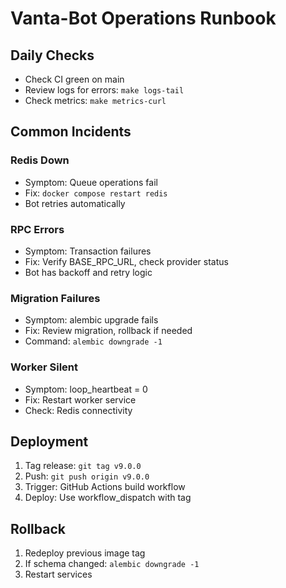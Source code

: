 # Vanta-Bot Operations Runbook

## Daily Checks
- Check CI green on main
- Review logs for errors: `make logs-tail`
- Check metrics: `make metrics-curl`

## Common Incidents

### Redis Down
- Symptom: Queue operations fail
- Fix: `docker compose restart redis`
- Bot retries automatically

### RPC Errors  
- Symptom: Transaction failures
- Fix: Verify BASE_RPC_URL, check provider status
- Bot has backoff and retry logic

### Migration Failures
- Symptom: alembic upgrade fails
- Fix: Review migration, rollback if needed
- Command: `alembic downgrade -1`

### Worker Silent
- Symptom: loop_heartbeat = 0
- Fix: Restart worker service
- Check: Redis connectivity

## Deployment
1. Tag release: `git tag v9.0.0`
2. Push: `git push origin v9.0.0`  
3. Trigger: GitHub Actions build workflow
4. Deploy: Use workflow_dispatch with tag

## Rollback
1. Redeploy previous image tag
2. If schema changed: `alembic downgrade -1`
3. Restart services
